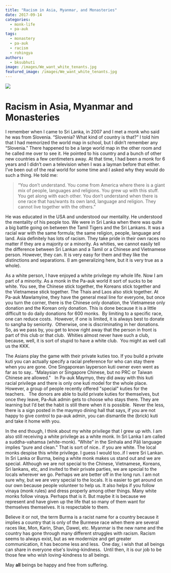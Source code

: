 ```yaml
---
title: "Racism in Asia, Myanmar, and Monasteries"
date: 2017-09-14
categories: 
  - monk-life
  - pa-auk
tags: 
  - monastery
  - pa-auk
  - racism
  - rohingya
authors: 
  - bksubhuti
image: /images/We_want_white_tenants.jpg
featured_image: /images/We_want_white_tenants.jpg
---
```


[![](/images/We_want_white_tenants.jpg)](/images/2017/09/We_want_white_tenants.jpg)

# Racism in Asia, Myanmar and Monasteries

I remember when I came to Sri Lanka, in 2007 and I met a monk who said he was from Slovenia. “Slovenia? What kind of country is that?” I told him that I had memorized the world map in school, but I didn’t remember any “Slovenia.” There happened to be a large world map in the other room and he called me over to see it. He pointed to his country and a bunch of other new countries a few centimeters away. At that time, I had been a monk for 6 years and I didn’t own a television when I was a layman before that either. I’ve been out of the real world for some time and I asked why they would do such a thing. He told me:

> “You don’t understand. You come from America where there is a giant mix of people, languages and religions. You grew up with this stuff. You get along with each other. You don’t understand when there is one race that has/wants its own land, language and religion. They cannot live together with the others.”

He was educated in the USA and understood our mentality. He understood the mentality of his people too. We were in Sri Lanka when there was quite a big battle going on between the Tamil Tigers and the Sri Lankans. It was a racial war with the same formula; the same religion, people, language and land. Asia definitely has lots of racism. They take pride in their own races no matter if they are a majority or a minority. As whities, we cannot easily tell the difference between Sri Lankan and a Tamil or a Chinese and Vietnamese person. However, they can. It is very easy for them and they like the distinctions and separations. (I am generalizing here, but it is very true as a whole).

As a white person, I have enjoyed a white privilege my whole life. Now I am part of a minority. As a monk in the Pa-auk world it sort of sucks to be white. You see, the Chinese stick together, the Koreans stick together and the Vietnamese stick together. The Thais and Laos also stick together. At Pa-auk Mawlamyine, they have the general meal line for everyone, but once you turn the corner, there is the Chinese only donation, the Vietnamese only donation and the Korean only donation. This is done because it is a little difficult to do daily donations for 600 monks.  By limiting to a specific race, one can reduce costs.  However, if one is limited, it is always best to donate to sangha by seniority.  Otherwise, one is discriminating in her donations.  So, as we pass by, you get to know right away that the person in front is part of this club or that club.  Whities almost never have such a club, because, well, it is sort of stupid to have a white club.  You might as well call us the KKK.

The Asians play the game with their private kuties too. If you build a private kuti you can actually specify a racial preference for who can stay there when you are gone. One Singaporean layperson kuti owner even went as far as to say.. “Malaysian or Singapore Chinese, but no PRC or Taiwan Chinese are allowed."   In Pa-auk Maymyo, they did away with this kuti racial privilege and there is only one kuti model for the whole place.  However, a group of people recently offered "special" kuties for the teachers.   The donors are able to build private kuties for themselves, but once they leave, Pa-Auk admin gets to choose who stays there. They are learning but I’d bet the habit is still there when it is possible.  Never the less, there is a sign posted in the maymyo dining hall that says, if you are not happy to give control to pa-auk admin, you can dismantle the (brick) kuti and take it home with you.

In the end though, I think about my white privilege that I grew up with. I am also still receiving a white privilege as a white monk. In Sri Lanka I am called a suddha-vahamsa (white-monk). “White” in the Sinhala and Pāḷi language implies “pure and clean.” That is sort of nice.. if you are white. The local monks despise this white privilege. I guess I would too..if I were Sri Lankan. In Sri Lanka or Burma, being a white monk makes us stand out and we are special. Although we are not special to the Chinese, Vietnamese, Koreans, Sri lankans, etc, and invited to their private parties, we are special to the locals wherever we go. Perhaps we are better off in the long run. I am not sure why, but we are very special to the locals. It is easier to get around on our own because people volunteer to help us. It also helps if you follow vinaya (monk rules) and dress properly among other things. Many white monks follow vinaya. Perhaps that is it. But maybe it is because we represent and have given up the life that so many of them want for themselves themselves. It is respectable to them.

Believe it or not, the term Burma is a racist name for a country because it implies a country that is only of the Burmese race when there are several races like, Mon, Karin, Shan, Dawei, etc. Myanmar is the new name and the country has gone through many different struggles with racism. Racism seems to always exist, but as we modernize and get greater communication, it has become less and less.  One day, i wish that all beings can share in everyone else's loving-kindness.  Until then, it is our job to be those few who wish loving-kindness to all beings.

May **all** beings be happy and free from suffering.